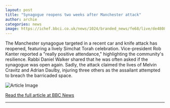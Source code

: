 ```yaml
---
layout: post
title: "Synagogue reopens two weeks after Manchester attack"
author: archie
categories: news
image: https://ichef.bbci.co.uk/news/1024/branded_news/fe68/live/de480860-aac4-11f0-aa13-0b0479f6f42a.png
---
```

The Manchester synagogue targeted in a recent car and knife attack has reopened, featuring a lively Simchat Torah celebration. Vice-president Rob Kanter reported a "really positive attendance," highlighting the community's resilience. Rabbi Daniel Walker shared that he was often asked if the synagogue was open again. Sadly, the attack claimed the lives of Melvin Cravitz and Adrian Daulby, injuring three others as the assailant attempted to breach the barricaded space.

![Article Image](https://ichef.bbci.co.uk/news/1024/branded_news/fe68/live/de480860-aac4-11f0-aa13-0b0479f6f42a.png)

[Read the full article at BBC News](https://www.bbc.com/news/articles/czjp74z0xw3o?at_medium=RSS&at_campaign=rss)

---
